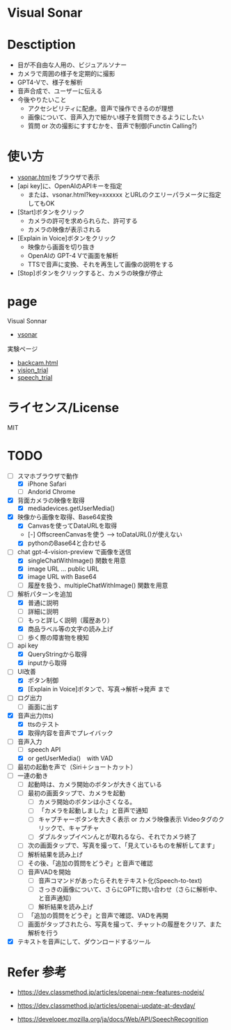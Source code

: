 # Visual Sonar

# Desctiption

- 目が不自由な人用の、ビジュアルソナー
- カメラで周囲の様子を定期的に撮影
- GPT4-Vで、様子を解析
- 音声合成で、ユーザーに伝える
- 今後やりたいこと
  - アクセシビリティに配慮。音声で操作できるのが理想
  - 画像について、音声入力で細かい様子を質問できるようにしたい
  - 質問 or 次の撮影にすすむかを、音声で制御(Functin Calling?)

# 使い方

- [vsonar.html](https://mganeko.github.io/visual_sonar/vsonar.html)をブラウザで表示
- [api key]に、OpenAIのAPIキーを指定
  - または、vsonar.html?key=xxxxxx とURLのクエリーパラメータに指定してもOK
- [Start]ボタンをクリック
  - カメラの許可を求められらた、許可する
  - カメラの映像が表示される
- [Explain in Voice]ボタンをクリック
  - 映像から画面を切り抜き
  - OpenAIの GPT-4 Vで画面を解析
  - TTSで音声に変換、それを再生して画像の説明をする
- [Stop]ボタンをクリックすると、カメラの映像が停止

# page

Visual Sonnar

- [vsonar](vsonar.html)

実験ページ

- [backcam.html](backcam.html)
- [vision_trial](vision_trial.html)
- [speech_trial](speech_trial.html)

# ライセンス/License

MIT

# TODO

- [ ] スマホブラウザで動作
  - [x] iPhone Safari
  - [ ] Andorid Chrome
- [x] 背面カメラの映像を取得
  - [x] mediadevices.getUserMedia()
- [x] 映像から画像を取得、Base64変換
  - [x] Canvasを使ってDataURLを取得
  - [-] OffscreenCanvasを使う --> toDataURL()が使えない
  - [x] pythonのBase64と合わせる
- [ ] chat gpt-4-vision-preview で画像を送信
  - [x] singleChatWithImage() 関数を用意
  - [x] image URL ... public URL
  - [x] image URL with Base64
  - [ ] 履歴を扱う、multipleChatWithImage() 関数を用意
- [ ] 解析パターンを追加
  - [x] 普通に説明
  - [ ] 詳細に説明
  - [ ] もっと詳しく説明（履歴あり）
  - [x] 商品ラベル等の文字の読み上げ
  - [ ] 歩く際の障害物を検知
- [ ] api key
  - [x] QueryStringから取得
  - [x] inputから取得
- [ ] UI改善
  - [x] ボタン制御
  - [x] [Explain in Voice]ボタンで、写真->解析->発声 まで
- [ ] ログ出力
  - [ ] 画面に出す  
- [x] 音声出力(tts)
  - [x] ttsのテスト
  - [x] 取得内容を音声でプレイバック
- [ ] 音声入力
  - [ ] speech API
  - [x] or getUserMedia()　with VAD
- [ ] 最初の起動を声で（Siri＋ショートカット）
- [ ] 一連の動き
  - [ ] 起動時は、カメラ開始のボタンが大きく出ている
  - [ ] 最初の画面タップで、カメラを起動
    - [ ] カメラ開始のボタンは小さくなる。
    - [ ] 「カメラを起動しました」と音声で通知
    - [ ] キャプチャーボタンを大きく表示 or カメラ映像表示 Videoタグのクリックで、キャプチャ
    - [ ] ダブルタップイベンんとが取れるなら、それでカメラ終了
  - [ ] 次の画面タップで、写真を撮って、「見えているものを解析してます」
  - [ ] 解析結果を読み上げ
  - [ ] その後、「追加の質問をどうぞ」と音声で確認
  - [ ] 音声VADを開始
    - [ ] 音声コマンドがあったらそれをテキスト化(Speech-to-text)
    - [ ] さっきの画像について、さらにGPTに問い合わせ（さらに解析中、と音声通知）
    - [ ] 解析結果を読み上げ
  - [ ] 「追加の質問をどうぞ」と音声で確認、VADを再開
  - [ ] 画面がタップされたら、写真を撮って、チャットの履歴をクリア、また解析を行う
- [x] テキストを音声にして、ダウンロードするツール  

# Refer 参考

- https://dev.classmethod.jp/articles/openai-new-features-nodejs/
- https://dev.classmethod.jp/articles/openai-update-at-devday/

- https://developer.mozilla.org/ja/docs/Web/API/SpeechRecognition

